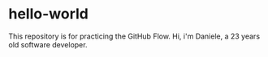 # hello-world
This repository is for practicing the GitHub Flow.
Hi, i'm Daniele, a 23 years old software developer.
